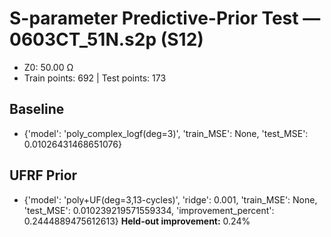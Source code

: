 # S-parameter Predictive-Prior Test — 0603CT_51N.s2p (S12)
- Z0: 50.00 Ω
- Train points: 692  |  Test points: 173

## Baseline
- {'model': 'poly_complex_logf(deg=3)', 'train_MSE': None, 'test_MSE': 0.01026431468651076}

## UFRF Prior
- {'model': 'poly+UF(deg=3,13-cycles)', 'ridge': 0.001, 'train_MSE': None, 'test_MSE': 0.010239219571559334, 'improvement_percent': 0.2444889475612613}
**Held-out improvement:** 0.24%